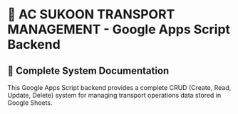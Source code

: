 # 🚀 **AC SUKOON TRANSPORT MANAGEMENT - Google Apps Script Backend**

## 📖 **Complete System Documentation**

This Google Apps Script backend provides a complete CRUD (Create, Read, Update, Delete) system for managing transport operations data stored in Google Sheets.